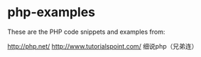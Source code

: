 # php-examples

These are the PHP code snippets and examples from:

http://php.net/
http://www.tutorialspoint.com/
细说php（兄弟连）
